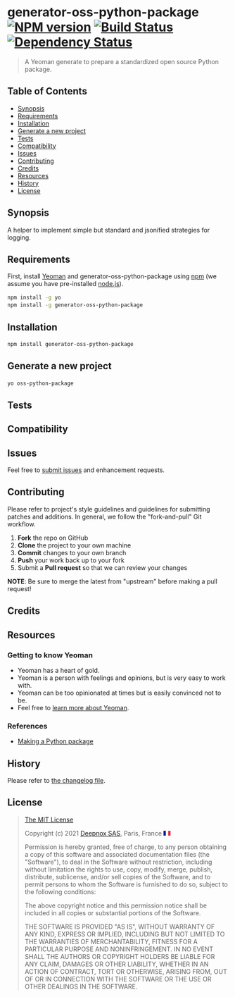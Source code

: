 # generator-oss-python-package [![NPM version][npm-image]][npm-url] [![Build Status][travis-image]][travis-url] [![Dependency Status][daviddm-image]][daviddm-url]
> A Yeoman generate to prepare a standardized open source Python package.

## Table of Contents

* [Synopsis](#synopsis)
* [Requirements](#requirements)
* [Installation](#installation)
* [Generate a new project](#generate-a-new-project)
* [Tests](#tests)
* [Compatibility](#compatibility)
* [Issues](#issues)
* [Contributing](#contributing)
* [Credits](#credits)
* [Resources](#resources)
* [History](#history)
* [License](#license)

## <a name="synopsis">Synopsis</a>

A helper to implement simple but standard and jsonified strategies for logging.


## <a name="requirements">Requirements</a>

First, install [Yeoman](http://yeoman.io) and generator-oss-python-package using [npm](https://www.npmjs.com/) (we assume you have pre-installed [node.js](https://nodejs.org/)).


```bash
npm install -g yo
npm install -g generator-oss-python-package
```

## <a name="installation">Installation</a>

```bash
npm install generator-oss-python-package
```

## <a name="generate-a-new-project">Generate a new project</a>


```bash
yo oss-python-package
```

## <a name="tests">Tests</a>


## <a name="compatibility">Compatibility</a>


## <a name="issues"> Issues</a>

Feel free to [submit issues](https://github.com/deepnox-io/generator-oss-python-package/issues) and enhancement requests.

## <a name="contributing">Contributing</a>

Please refer to project's style guidelines and guidelines for submitting patches and additions. In general, we follow the "fork-and-pull" Git workflow.

 1. **Fork** the repo on GitHub
 2. **Clone** the project to your own machine
 3. **Commit** changes to your own branch
 4. **Push** your work back up to your fork
 5. Submit a **Pull request** so that we can review your changes

**NOTE**: Be sure to merge the latest from "upstream" before making a pull request!

## <a name="credits">Credits</a>


## <a name="resources">Resources</a>

### Getting to know Yeoman

* Yeoman has a heart of gold.
* Yeoman is a person with feelings and opinions, but is very easy to work with.
* Yeoman can be too opinionated at times but is easily convinced not to be.
* Feel free to [learn more about Yeoman](http://yeoman.io/).

### References

* [Making a Python package](https://python-packaging-tutorial.readthedocs.io/en/latest/setup_py.html)

## <a name="history">History</a>

Please refer to [the changelog file](CHANGELOG.md).

## <a name="license">License</a>

> 
> [The MIT License](https://opensource.org/licenses/MIT)
> 
> Copyright (c) 2021 [Deepnox SAS](https://deepnox.io), Paris, France <img src="https://github.com/hampusborgos/country-flags/raw/main/svg/fr.svg" width="16" /> 
> 
> Permission is hereby granted, free of charge, to any person obtaining a copy
> of this software and associated documentation files (the "Software"), to deal
> in the Software without restriction, including without limitation the rights
> to use, copy, modify, merge, publish, distribute, sublicense, and/or sell
> copies of the Software, and to permit persons to whom the Software is
> furnished to do so, subject to the following conditions:
> 
> The above copyright notice and this permission notice shall be included in
> all copies or substantial portions of the Software.
> 
> THE SOFTWARE IS PROVIDED "AS IS", WITHOUT WARRANTY OF ANY KIND, EXPRESS OR
> IMPLIED, INCLUDING BUT NOT LIMITED TO THE WARRANTIES OF MERCHANTABILITY,
> FITNESS FOR A PARTICULAR PURPOSE AND NONINFRINGEMENT. IN NO EVENT SHALL THE
> AUTHORS OR COPYRIGHT HOLDERS BE LIABLE FOR ANY CLAIM, DAMAGES OR OTHER
> LIABILITY, WHETHER IN AN ACTION OF CONTRACT, TORT OR OTHERWISE, ARISING FROM,
> OUT OF OR IN CONNECTION WITH THE SOFTWARE OR THE USE OR OTHER DEALINGS IN
> THE SOFTWARE.
>

[npm-image]: https://badge.fury.io/js/generator-oss-python-package.svg
[npm-url]: https://npmjs.org/package/generator-oss-python-package
[travis-image]: https://travis-ci.com/deepnox-io/generator-oss-python-package.svg?branch=master
[travis-url]: https://travis-ci.com/deepnox-io/generator-oss-python-package
[daviddm-image]: https://david-dm.org/deepnox-io/generator-oss-python-package.svg?theme=shields.io
[daviddm-url]: https://david-dm.org/deepnox-io/generator-oss-python-package
